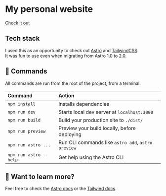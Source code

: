 # My personal website
[Check it out](https://donovangomez.com/)

## Tech stack
I used this as an opportunity to check out [Astro](https://astro.build/) and [TailwindCSS](https://tailwindcss.com/).
<br>It was fun to use even when migrating from Astro 1.0 to 2.0.

## 🧞 Commands

All commands are run from the root of the project, from a terminal:

| Command                | Action                                             |
| :--------------------- | :------------------------------------------------- |
| `npm install`          | Installs dependencies                              |
| `npm run dev`          | Starts local dev server at `localhost:3000`        |
| `npm run build`        | Build your production site to `./dist/`            |
| `npm run preview`      | Preview your build locally, before deploying       |
| `npm run astro ...`    | Run CLI commands like `astro add`, `astro preview` |
| `npm run astro --help` | Get help using the Astro CLI                       |

## 👀 Want to learn more?

Feel free to check the [Astro docs](https://docs.astro.build) or the [Tailwind docs](https://tailwindcss.com/docs/installation).
